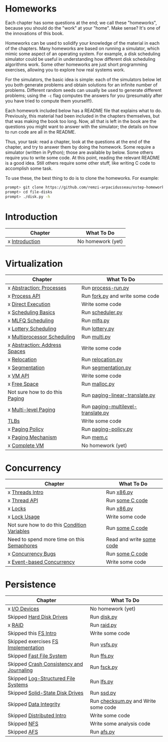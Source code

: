 # Homeworks

Each chapter has some questions at the end; we call these "homeworks", because you should do the "work" at your "home". Make sense? It's one of the innovations of this book.

Homeworks can be used to solidify your knowledge of the material in each of the chapters. Many homeworks are based on running a simulator, which mimic some aspect of an operating system. For example, a disk scheduling simulator could be useful in understanding how different disk scheduling algorithms work. Some other homeworks are just short programming exercises, allowing you to explore how real systems work.

For the simulators, the basic idea is simple: each of the simulators below let you both generate problems and obtain solutions for an infinite number of problems. Different random seeds can usually be used to generate different problems; using the `-c` flag computes the answers for you (presumably after you have tried to compute them yourself!).

Each homework included below has a README file that explains what to do. Previously, this material had been included in the chapters themselves, but that was making the book too long. Now, all that is left in the book are the questions you might want to answer with the simulator; the details on how to run code are all in the README. 

Thus, your task: read a chapter, look at the questions at the end of the chapter, and try to answer them by doing the homework. Some require a simulator (written in Python); those are available by below. Some others require you to write some code. At this point, reading the relevant README is a good idea. Still others require some other stuff, like writing C code to accomplish some task.

To use these, the best thing to do is to clone the homeworks. For example:
```sh
prompt> git clone https://github.com/remzi-arpacidusseau/ostep-homework/
prompt> cd file-disks
prompt> ./disk.py -h
```

# Introduction

Chapter | What To Do
--------|-----------
x [Introduction](http://www.cs.wisc.edu/~remzi/OSTEP/intro.pdf) &nbsp; &nbsp; &nbsp; &nbsp; &nbsp; &nbsp; &nbsp; &nbsp; &nbsp; &nbsp; &nbsp; &nbsp; | No homework (yet)

# Virtualization

Chapter | What To Do
--------|-----------
x [Abstraction: Processes](http://www.cs.wisc.edu/~remzi/OSTEP/cpu-intro.pdf) | Run [process-run.py](cpu-intro)
x [Process API](http://www.cs.wisc.edu/~remzi/OSTEP/cpu-api.pdf) | Run [fork.py](cpu-api) and write some code
x [Direct Execution](http://www.cs.wisc.edu/~remzi/OSTEP/cpu-mechanisms.pdf) | Write some code
x [Scheduling Basics](http://www.cs.wisc.edu/~remzi/OSTEP/cpu-sched.pdf) | Run [scheduler.py](cpu-sched)
x [MLFQ Scheduling](http://www.cs.wisc.edu/~remzi/OSTEP/cpu-sched-mlfq.pdf)	| Run [mlfq.py](cpu-sched-mlfq)
x [Lottery Scheduling](http://www.cs.wisc.edu/~remzi/OSTEP/cpu-sched-lottery.pdf) | Run [lottery.py](cpu-sched-lottery)
x [Multiprocessor Scheduling](http://www.cs.wisc.edu/~remzi/OSTEP/cpu-sched-multi.pdf) | Run [multi.py](cpu-sched-multi)
x [Abstraction: Address Spaces](http://www.cs.wisc.edu/~remzi/OSTEP/vm-intro.pdf) | Write some code
x [Relocation](http://www.cs.wisc.edu/~remzi/OSTEP/vm-mechanism.pdf) | Run [relocation.py](vm-mechanism)
x [Segmentation](http://www.cs.wisc.edu/~remzi/OSTEP/vm-segmentation.pdf) | Run [segmentation.py](vm-segmentation)
x [VM API](http://www.cs.wisc.edu/~remzi/OSTEP/vm-api.pdf) | Write some code
x [Free Space](http://www.cs.wisc.edu/~remzi/OSTEP/vm-freespace.pdf) | Run [malloc.py](vm-freespace)
Not sure how to do this [Paging](http://www.cs.wisc.edu/~remzi/OSTEP/vm-paging.pdf) | Run [paging-linear-translate.py](vm-paging)
x [Multi-level Paging](http://www.cs.wisc.edu/~remzi/OSTEP/vm-smalltables.pdf) | Run [paging-multilevel-translate.py](vm-smalltables)
[TLBs](http://www.cs.wisc.edu/~remzi/OSTEP/vm-tlbs.pdf) | Write some code
x [Paging Policy](http://www.cs.wisc.edu/~remzi/OSTEP/vm-beyondphys-policy.pdf) | Run [paging-policy.py](vm-beyondphys-policy)
x [Paging Mechanism](http://www.cs.wisc.edu/~remzi/OSTEP/vm-beyondphys.pdf) | Run [mem.c](vm-beyondphys)
x [Complete VM](http://www.cs.wisc.edu/~remzi/OSTEP/vm-complete.pdf) | No homework (yet)

# Concurrency

Chapter | What To Do
--------|-----------
x [Threads Intro](http://www.cs.wisc.edu/~remzi/OSTEP/threads-intro.pdf) | Run [x86.py](threads-intro)
x [Thread API](http://www.cs.wisc.edu/~remzi/OSTEP/threads-api.pdf)	| Run [some C code](threads-api)
x [Locks](http://www.cs.wisc.edu/~remzi/OSTEP/threads-locks.pdf)	| Run [x86.py](threads-locks)
x [Lock Usage](http://www.cs.wisc.edu/~remzi/OSTEP/threads-locks-usage.pdf) | Write some code
Not sure how to do this [Condition Variables](http://www.cs.wisc.edu/~remzi/OSTEP/threads-cv.pdf) | Run [some C code](threads-cv)
Need to spend more time on this [Semaphores](http://www.cs.wisc.edu/~remzi/OSTEP/threads-sema.pdf) | Read and write [some code](threads-sema)
x [Concurrency Bugs](http://www.cs.wisc.edu/~remzi/OSTEP/threads-bugs.pdf) | Run [some C code](threads-bugs)
x [Event-based Concurrency](http://www.cs.wisc.edu/~remzi/OSTEP/threads-events.pdf) | Write some code

# Persistence

Chapter | What To Do
--------|-----------
x [I/O Devices](http://www.cs.wisc.edu/~remzi/OSTEP/file-devices.pdf) | No homework (yet)
Skipped [Hard Disk Drives](http://www.cs.wisc.edu/~remzi/OSTEP/file-disks.pdf) | Run [disk.py](file-disks)
x [RAID](http://www.cs.wisc.edu/~remzi/OSTEP/file-raid.pdf) | Run [raid.py](file-raid)
Skipped this [FS Intro](http://www.cs.wisc.edu/~remzi/OSTEP/file-intro.pdf) | Write some code
Skipped exercises [FS Implementation](http://www.cs.wisc.edu/~remzi/OSTEP/file-implementation.pdf) | Run [vsfs.py](file-implementation)
Skipped [Fast File System](http://www.cs.wisc.edu/~remzi/OSTEP/file-ffs.pdf) | Run [ffs.py](file-ffs)
Skipped [Crash Consistency and Journaling](http://www.cs.wisc.edu/~remzi/OSTEP/file-journaling.pdf) | Run [fsck.py](file-journaling)
Skipped [Log-Structured File Systems](http://www.cs.wisc.edu/~remzi/OSTEP/file-lfs.pdf) | Run [lfs.py](file-lfs)
Skipped [Solid-State Disk Drives](http://www.cs.wisc.edu/~remzi/OSTEP/file-ssd.pdf) | Run [ssd.py](file-ssd)
Skipped [Data Integrity](http://www.cs.wisc.edu/~remzi/OSTEP/file-integrity.pdf) | Run [checksum.py](file-integrity) and Write some code
Skipped [Distributed Intro](http://www.cs.wisc.edu/~remzi/OSTEP/dist-intro.pdf) | Write some code
Skipped [NFS](http://www.cs.wisc.edu/~remzi/OSTEP/dist-nfs.pdf) | Write some analysis code
Skipped [AFS](http://www.cs.wisc.edu/~remzi/OSTEP/dist-afs.pdf) | Run [afs.py](dist-afs)
